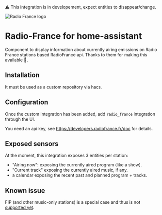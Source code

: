 ⚠️  This integration is in developement, expect entities to disappear/change.

![Radio France logo](https://brands.home-assistant.io/radio_france/logo.png)

# Radio-France for home-assistant

Component to display information about currently airing emissions on Radio France stations based RadioFrance api. Thanks to them for making this available 💌.

## Installation

It must be used as a custom repository via hacs.

## Configuration

Once the custom integration has been added, add `radio_france` integration through the UI.

You need an api key, see https://developers.radiofrance.fr/doc for details.

## Exposed sensors

At the moment, this integration exposes 3 entities per station:
- "Airing now": exposing the currently aired program (like a show).
- "Current track" exposing the currently aired music, if any.
- a calendar exposing the recent past and planned program + tracks.

## Known issue

FIP (and other music-only stations) is a special case and thus is not [supported yet](https://github.com/kamaradclimber/radio-france-home-assistant/issues/1).
